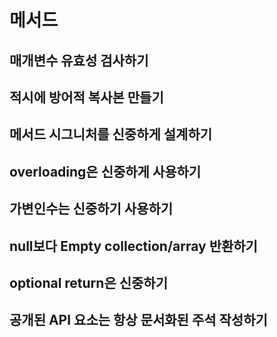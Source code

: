 #   메서드

##  매개변수 유효성 검사하기

##  적시에 방어적 복사본 만들기

##  메서드 시그니처를 신중하게 설계하기

##  overloading은 신중하게 사용하기

##  가변인수는 신중하기 사용하기

##  null보다 Empty collection/array 반환하기

##  optional return은 신중하기

##  공개된 API 요소는 항상 문서화된 주석 작성하기